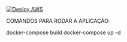 [![Deploy AWS](https://github.com/cristianomg/rnc-backend/actions/workflows/push_master.yml/badge.svg)](https://github.com/cristianomg/rnc-backend/actions/workflows/push_master.yml)



COMANDOS PARA RODAR A APLICAÇÃO:

docker-compose build
docker-compose up -d